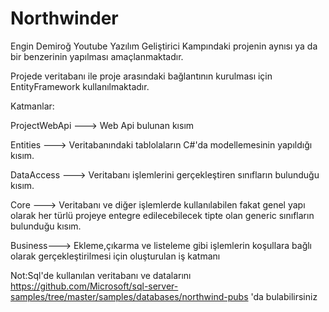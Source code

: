 # Northwinder
Engin Demiroğ Youtube Yazılım Geliştirici Kampındaki projenin aynısı ya da bir benzerinin yapılması amaçlanmaktadır.

Projede veritabanı ile proje arasındaki bağlantının kurulması için EntityFramework kullanılmaktadır. 


Katmanlar:

  ProjectWebApi ---> Web Api bulunan kısım

  Entities ---> Veritabanındaki tablolaların C#'da modellemesinin yapıldığı kısım.

  DataAccess --->  Veritabanı işlemlerini gerçekleştiren sınıfların bulunduğu kısım.

  Core ---> Veritabanı ve diğer işlemlerde kullanılabilen fakat genel yapı olarak her türlü projeye entegre edilecebilecek tipte olan generic sınıfların bulunduğu kısım.

  Business---> Ekleme,çıkarma ve listeleme gibi işlemlerin koşullara bağlı olarak gerçekleştirilmesi için oluşturulan iş katmanı
  

Not:Sql'de kullanılan veritabanı ve  datalarını https://github.com/Microsoft/sql-server-samples/tree/master/samples/databases/northwind-pubs 'da bulabilirsiniz
